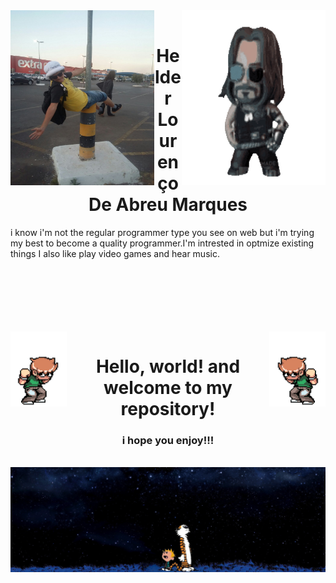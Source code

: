 <div style="margin-left: 50">
  <img align=left alt="jpg" width="230px" height= "280"src="https://github.com/F1reFinger/F1reFinger/blob/main/IMG-20180917-WA0002.jpg"/>
</div>
<div style="margin-left: 50">
  <img align=right alt="gif" width="230px" height= "280"src="https://github.com/F1reFinger/F1reFinger/blob/main/breathtaking.gif"/>
</div>
<br>
<h1 align=center>Helder Lourenço De Abreu Marques</h1>
<p>i know i'm not the regular programmer type you see on web but i'm trying my best to become a quality programmer.I'm intrested in optmize existing things I also like play video games and hear music.</p>

<br>
<br>
<br>
<br>
<br>
<br>
<div style="margin-left: 50">
  <img align=left alt="gif" height="120px" src="https://github.com/F1reFinger/F1reFinger/blob/main/scott.gif"/>
  <img align="right" alt="GIF" height="120px" src="https://github.com/F1reFinger/F1reFinger/blob/main/rotated.gif"/>
</div>

<h1 align="center">Hello, world! and welcome to my repository!</h1>
  <h3 align="center">i hope you enjoy!!!</h3>
  
  <br>
  <div style="margin-left: 50">
  <img align="center" alt="jpg" src="https://github.com/F1reFinger/F1reFinger/blob/main/50042.jpg"/>
</div>
